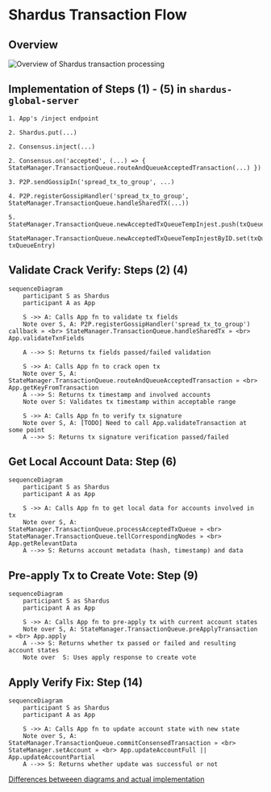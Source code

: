 # Shardus Transaction Flow

## Overview

![Overview of Shardus transaction processing](https://cdn.discordapp.com/attachments/910988453687218277/918644762033143838/20211209_171128.jpg)

## Implementation of Steps (1) - (5) in `shardus-global-server`
```
1. App's /inject endpoint

2. Shardus.put(...)

2. Consensus.inject(...)

2. Consensus.on('accepted', (...) => { StateManager.TransactionQueue.routeAndQueueAcceptedTransaction(...) })

3. P2P.sendGossipIn('spread_tx_to_group', ...)

4. P2P.registerGossipHandler('spread_tx_to_group', StateManager.TransactionQueue.handleSharedTX(...))

5. StateManager.TransactionQueue.newAcceptedTxQueueTempInjest.push(txQueueEntry)
   StateManager.TransactionQueue.newAcceptedTxQueueTempInjestByID.set(txQueueEntry.acceptedTx.id, txQueueEntry)
```

## Validate Crack Verify: Steps (2) (4)

```mermaid
sequenceDiagram
	participant S as Shardus
	participant A as App

    S ->> A: Calls App fn to validate tx fields
    Note over S, A: P2P.registerGossipHandler('spread_tx_to_group') callback » <br> StateManager.TransactionQueue.handleSharedTx » <br> App.validateTxnFields 

    A -->> S: Returns tx fields passed/failed validation 

    S ->> A: Calls App fn to crack open tx
    Note over S, A: StateManager.TransactionQueue.routeAndQueueAcceptedTransaction » <br> App.getKeyFromTransaction
    A -->> S: Returns tx timestamp and involved accounts 
    Note over S: Validates tx timestamp within acceptable range

    S ->> A: Calls App fn to verify tx signature
    Note over S, A: [TODO] Need to call App.validateTransaction at some point
    A -->> S: Returns tx signature verification passed/failed
```

## Get Local Account Data: Step (6)

```mermaid
sequenceDiagram
	participant S as Shardus
	participant A as App

    S ->> A: Calls App fn to get local data for accounts involved in tx
    Note over S, A: StateManager.TransactionQueue.processAcceptedTxQueue » <br> StateManager.TransactionQueue.tellCorrespondingNodes » <br> App.getRelevantData
    A -->> S: Returns account metadata (hash, timestamp) and data
```

## Pre-apply Tx to Create Vote: Step (9)

```mermaid
sequenceDiagram
    participant S as Shardus
    participant A as App

    S ->> A: Calls App fn to pre-apply tx with current account states
    Note over S, A: StateManager.TransactionQueue.preApplyTransaction » <br> App.apply
    A -->> S: Returns whether tx passed or failed and resulting account states
    Note over  S: Uses apply response to create vote
```

## Apply Verify Fix: Step (14)

```mermaid
sequenceDiagram
    participant S as Shardus
    participant A as App

    S ->> A: Calls App fn to update account state with new state
    Note over S, A: StateManager.TransactionQueue.commitConsensedTransaction » <br> StateManager.setAccount » <br> App.updateAccountFull || App.updateAccountPartial
    A -->> S: Returns whether update was successful or not
```
[Differences betweeen diagrams and actual implementation](./TODO.md)

